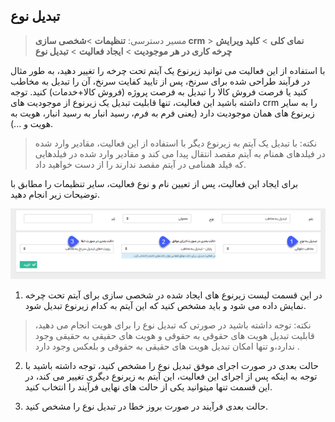 ﻿## تبدیل نوع

> مسیر دسترسی:  **تنظیمات** >**شخصی سازی crm** > **نمای کلی** > **کلید ویرایش چرخه کاری در هر موجودیت** > **ایجاد فعالیت** > **تبدیل نوع**

با استفاده از این فعالیت می توانید زیرنوع یک آیتم تحت چرخه را تغییر دهید، به طور مثال در فرآیند طراحی شده برای سرنخ، پس از تایید کفایت سرنخ، آن را تبدیل به مخاطب کنید یا فرصت فروش کالا را تبدیل به فرصت پروژه (فروش کالا+خدمات) کنید. توجه داشته باشید این فعالیت، تنها قابلیت تبدیل یک زیرنوع از موجودیت های crm را به سایر زیرنوع های همان موجودیت دارد (یعنی فرم به فرم، رسید انبار به رسید انبار، هویت به هویت و ...).

> نکته: با تبدیل یک آیتم به زیرنوع دیگر با استفاده از این فعالیت، مقادیر وارد شده در فیلدهای همنام به آیتم مقصد انتقال پیدا می کند و مقادیر وارد شده در فیلدهایی که فیلد همنامی در آیتم مقصد ندارند را از دست خواهید داد.

برای ایجاد این فعالیت، پس از تعیین نام و نوع فعالیت، سایر تنظیمات را مطابق با توضیحات زیر انجام دهید.

![](ConvertCrmObject.png)

1. در این قسمت لیست زیرنوع های ایجاد شده در شخصی سازی  برای آیتم تحت چرخه نمایش داده می شود و باید مشخص کنید که این آیتم به کدام زیرنوع تبدیل شود.

> نکته: توجه داشته باشید در صورتی که تبدیل نوع را برای هویت انجام می دهید، قابلیت تبدیل هویت های حقوقی به حقوقی و هویت های حقیقی به حقیقی وجود ندارد،و تنها امکان تبدیل هویت های حقیقی به حقوقی و بلعکس وجود دارد .

2. حالت بعدی در صورت اجرای موفق تبدیل نوع را مشخص کنید، توجه داشته باشید با توجه به اینکه پس از اجرای این فعالیت، این آیتم به زیرنوع دیگری تغییر می کند، در این قسمت تنها میتوانید یکی از حالت های نهایی فرآیند را انتخاب کنید.

3. حالت بعدی فرآیند در صورت بروز خطا در تبدیل نوع را مشخص کنید.


